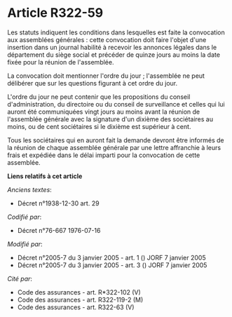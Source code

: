 # Article R322-59

Les statuts indiquent les conditions dans lesquelles est faite la convocation aux assemblées générales : cette convocation
doit faire l'objet d'une insertion dans un journal habilité à recevoir les annonces légales dans le département du siège
social et précéder de quinze jours au moins la date fixée pour la réunion de l'assemblée.

La convocation doit mentionner l'ordre du jour ; l'assemblée ne peut délibérer que sur les questions figurant à cet ordre du
jour.

L'ordre du jour ne peut contenir que les propositions du conseil d'administration, du directoire ou du conseil de
surveillance et celles qui lui auront été communiquées vingt jours au moins avant la réunion de l'assemblée générale avec la
signature d'un dixième des sociétaires au moins, ou de cent sociétaires si le dixième est supérieur à cent.

Tous les sociétaires qui en auront fait la demande devront être informés de la réunion de chaque assemblée générale par une
lettre affranchie à leurs frais et expédiée dans le délai imparti pour la convocation de cette assemblée.

**Liens relatifs à cet article**

_Anciens textes_:

  - Décret n°1938-12-30 art. 29

_Codifié par_:

  - Décret n°76-667 1976-07-16

_Modifié par_:

  - Décret n°2005-7 du 3 janvier 2005 - art. 1 () JORF 7 janvier 2005
  - Décret n°2005-7 du 3 janvier 2005 - art. 3 () JORF 7 janvier 2005

_Cité par_:

  - Code des assurances - art. R*322-102 (V)
  - Code des assurances - art. R322-119-2 (M)
  - Code des assurances - art. R322-63 (V)

